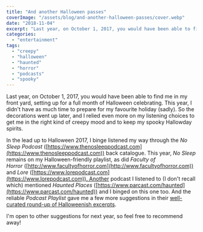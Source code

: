 ```yaml
---
title: "And another Halloween passes"
coverImage: "/assets/blog/and-another-halloween-passes/cover.webp"
date: "2018-11-04"
excerpt: "Last year, on October 1, 2017, you would have been able to find me in my front yard, setting up for a full month of Halloween celebrating. This year, I didn't have as much time to prepare for my favourite holiday (sadly)…"
categories:
  - "entertainment"
tags:
  - "creepy"
  - "halloween"
  - "haunted"
  - "horror"
  - "podcasts"
  - "spooky"
---
```


Last year, on October 1, 2017, you would have been able to find me in my front yard, setting up for a full month of Halloween celebrating. This year, I didn't have as much time to prepare for my favourite holiday (sadly). So the decorations went up later, and I relied even more on my listening choices to get me in the right kind of creepy mood and to keep my spooky Hallowday spirits.

In the lead up to Halloween 2017, I binge listened my way through the _No Sleep Podcast_ ([https://www.thenosleeppodcast.com](https://www.thenosleeppodcast.com)) back catalogue. This year, _No Sleep_ remains on my Halloween-friendly playlist, as did _Faculty of Horror_ ([http://www.facultyofhorror.com](http://www.facultyofhorror.com)) and _Lore_ ([https://www.lorepodcast.com](https://www.lorepodcast.com)). Another podcast I listened to (I don't recall which) mentioned _Haunted Places_ ([https://www.parcast.com/haunted](https://www.parcast.com/haunted)) and I binged on this one too. And the reliable _Podcast Playlist_ gave me a few more suggestions in their [well-curated round-up of Halloweenish excerpts](https://www.cbc.ca/radio/podcastplaylist/spooky-podcasts-to-get-you-in-the-halloween-spirit-1.4872857).

I'm open to other suggestions for next year, so feel free to recommend away!
